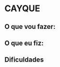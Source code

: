 <h1>CAYQUE</h1>

<h2>O que vou fazer:</h2>

<ul>

</ul>

<h2>O que eu fiz:</h2>

<ul>

</ul>

<h2>Dificuldades</h2>
<ul>

</ul>
